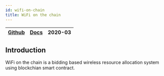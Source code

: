 ```yaml
---
id: wifi-on-chain
title: WiFi on the chain
---
```


| [Github](https://github.com/Airine/wifi-on-chain) | [Docs](https://blog.aaron-xin.tech/wifi-on-chain/) | 2020-03 |
| :-: | :-: | :-: |

## Introduction

WiFi on the chain is a bidding based wireless resource allocation system using blockchian smart contract.

